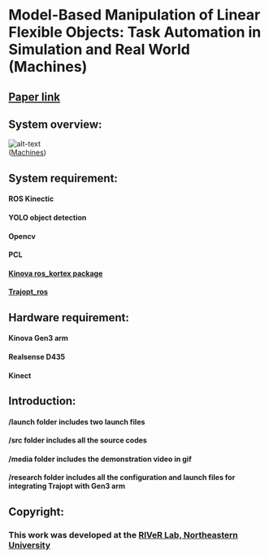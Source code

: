 # Model-Based Manipulation of Linear Flexible Objects: Task Automation in Simulation and Real World (Machines)
## [Paper link](https://www.mdpi.com/2075-1702/8/3/46)

## System overview:
![alt-text](https://github.com/yueyeyuniao/DRC_Plug_Task_Gen3/blob/main/media/gen3_continuous.gif)<br/>
([Machines](https://www.mdpi.com/2075-1702/8/3/46))

## System requirement:
#### ROS Kinectic
#### YOLO object detection
#### Opencv
#### PCL
#### [Kinova ros_kortex package](https://github.com/Kinovarobotics/ros_kortex)
#### [Trajopt_ros](https://github.com/ros-industrial-consortium/trajopt_ros)

## Hardware requirement:
#### Kinova Gen3 arm
#### Realsense D435
#### Kinect

## Introduction:
#### /launch folder includes two launch files
#### /src folder includes all the source codes
#### /media folder includes the demonstration video in gif
#### /research folder includes all the configuration and launch files for integrating Trajopt with Gen3 arm 

## Copyright: 
### This work was developed at the [RIVeR Lab, Northeastern University](http://robot.neu.edu/) 

